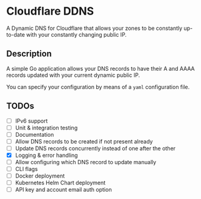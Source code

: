 # Cloudflare DDNS
A Dynamic DNS for Cloudflare that allows your zones to be constantly up-to-date with your constantly changing public IP. 

## Description
A simple Go application allows your DNS records to have their A and AAAA records updated with your current dynamic public IP.

You can specify your configuration by means of a `yaml` configuration file.

## TODOs
- [ ] IPv6 support
- [ ] Unit & integration testing
- [ ] Documentation
- [ ] Allow DNS records to be created if not present already
- [ ] Update DNS records concurrently instead of one after the other
- [x] Logging & error handling
- [ ] Allow configuring which DNS record to update manually
- [ ] CLI flags
- [ ] Docker deployment
- [ ] Kubernetes Helm Chart deployment
- [ ] API key and account email auth option